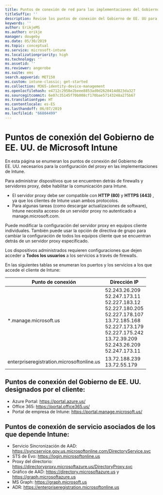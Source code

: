 ```yaml
---
title: Puntos de conexión de red para las implementaciones del Gobierno de EE. UU. - Microsoft Intune
titleSuffix: ''
description: Revise los puntos de conexión del Gobierno de EE. UU para Intune.
keywords: ''
author: ErikjeMS
ms.author: erikje
manager: dougeby
ms.date: 05/30/2019
ms.topic: conceptual
ms.service: microsoft-intune
ms.localizationpriority: high
ms.technology: ''
ms.assetid: ''
ms.reviewer: angerobe
ms.suite: ems
search.appverid: MET150
ms.custom: intune-classic; get-started
ms.collection: M365-identity-device-management
ms.openlocfilehash: e4712c2958e2beee8853ad0d2620414d823da327
ms.sourcegitcommit: 6e07c35145f70b008cf170bae57143248a275b67
ms.translationtype: HT
ms.contentlocale: es-ES
ms.lasthandoff: 06/07/2019
ms.locfileid: "66804499"
---
```

# <a name="us-government-endpoints-for-microsoft-intune"></a>Puntos de conexión del Gobierno de EE. UU. de Microsoft Intune

En esta página se enumeran los puntos de conexión del Gobierno de EE. UU. necesarios para la configuración del proxy en las implementaciones de Intune.

Para administrar dispositivos que se encuentren detrás de firewalls y servidores proxy, debe habilitar la comunicación para Intune.

- El servidor proxy debe ser compatible con **HTTP (80)** y **HTTPS (443)** , ya que los clientes de Intune usan ambos protocolos.
- Para algunas tareas (como descargar actualizaciones de software), Intune necesita acceso de un servidor proxy no autenticado a manage.microsoft.com.

Puede modificar la configuración del servidor proxy en equipos cliente individuales. También puede usar la opción de directiva de grupo para cambiar la configuración de todos los equipos cliente que se encuentran detrás de un servidor proxy especificado.

Los dispositivos administrados requieren configuraciones que dejen acceder a **Todos los usuarios** a los servicios a través de firewalls.

En las siguientes tablas se enumeran los puertos y los servicios a los que accede el cliente de Intune:

|**Punto de conexión**|**Dirección IP**|
|---------------------|-----------|
|*.manage.microsoft.us | 52.243.26.209 <br> 52.247.173.11 <br> 52.227.183.12 <br>52.227.180.205 <br> 52.227.178.107 <br> 13.72.185.168 <br> 52.227.173.179 <br> 52.227.175.242 <br> 13.72.39.209 <br> 52.243.26.209 <br> 52.247.173.11 |
| enterpriseregistration.microsoftonline.us | 13.72.188.239 <br> 13.72.55.179 |

## <a name="us-government-customer-designated-endpoints"></a>Puntos de conexión del Gobierno de EE. UU. designados por el cliente:
- Azure Portal: https://portal.azure.us/ 
- Office 365: https://portal.office365.us/ 
- Portal de empresa de Intune: https://portal.manage.microsoft.us/ 

## <a name="partner-service-endpoints-that-intune-depends-on"></a>Puntos de conexión de servicio asociados de los que depende Intune:
- Servicio Sincronización de AAD: https://syncservice.gov.us.microsoftonline.com/DirectoryService.svc
- STS de Evo: https://login.microsoftonline.us
- Proxy del directorio: https://directoryproxy.microsoftazure.us/DirectoryProxy.svc
- Gráfico de AAD: https://directory.microsoftazure.us y https://graph.microsoftazure.us
- MS Graph: https://graph.microsoft.us
- ADR: https://enterpriseregistration.microsoftonline.us
